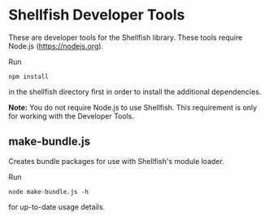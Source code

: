 # Shellfish Developer Tools

These are developer tools for the Shellfish library. These tools require
Node.js (https://nodejs.org).

Run
```
npm install
```
in the shellfish directory first in order to install the additional dependencies.

**Note:** You do not require Node.js to use Shellfish. This requirement is only
for working with the Developer Tools.

## make-bundle.js

Creates bundle packages for use with Shellfish's module loader.

Run
```
node make-bundle.js -h
```
for up-to-date usage details.
